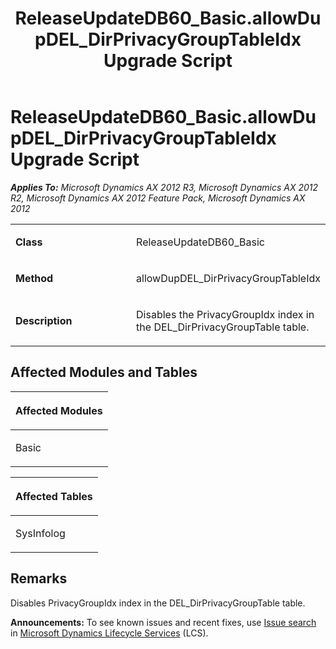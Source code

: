 ﻿---
title: ReleaseUpdateDB60_Basic.allowDupDEL_DirPrivacyGroupTableIdx Upgrade Script
TOCTitle: ReleaseUpdateDB60_Basic.allowDupDEL_DirPrivacyGroupTableIdx Upgrade Script
ms:assetid: a1937810-5e51-bb40-3cb2-d0d4da540c20
ms:mtpsurl: https://msdn.microsoft.com/en-us/library/JJ736733(v=AX.60)
ms:contentKeyID: 49710164
ms.date: 05/18/2015
mtps_version: v=AX.60
---

# ReleaseUpdateDB60\_Basic.allowDupDEL\_DirPrivacyGroupTableIdx Upgrade Script 


_**Applies To:** Microsoft Dynamics AX 2012 R3, Microsoft Dynamics AX 2012 R2, Microsoft Dynamics AX 2012 Feature Pack, Microsoft Dynamics AX 2012_

<table>
<colgroup>
<col style="width: 50%" />
<col style="width: 50%" />
</colgroup>
<tbody>
<tr class="odd">
<td><p><strong>Class</strong></p></td>
<td><p>ReleaseUpdateDB60_Basic</p></td>
</tr>
<tr class="even">
<td><p><strong>Method</strong></p></td>
<td><p>allowDupDEL_DirPrivacyGroupTableIdx</p></td>
</tr>
<tr class="odd">
<td><p><strong>Description</strong></p></td>
<td><p>Disables the PrivacyGroupIdx index in the DEL_DirPrivacyGroupTable table.</p></td>
</tr>
</tbody>
</table>


## Affected Modules and Tables

<table>
<colgroup>
<col style="width: 100%" />
</colgroup>
<thead>
<tr class="header">
<th><p>Affected Modules</p></th>
</tr>
</thead>
<tbody>
<tr class="odd">
<td><p>Basic</p></td>
</tr>
</tbody>
</table>


<table>
<colgroup>
<col style="width: 100%" />
</colgroup>
<thead>
<tr class="header">
<th><p>Affected Tables</p></th>
</tr>
</thead>
<tbody>
<tr class="odd">
<td><p>SysInfolog</p></td>
</tr>
</tbody>
</table>


## Remarks

Disables PrivacyGroupIdx index in the DEL\_DirPrivacyGroupTable table.

  
**Announcements:** To see known issues and recent fixes, use [Issue search](http://go.microsoft.com/fwlink/?linkid=389258) in [Microsoft Dynamics Lifecycle Services](http://go.microsoft.com/fwlink/?linkid=306505) (LCS).

